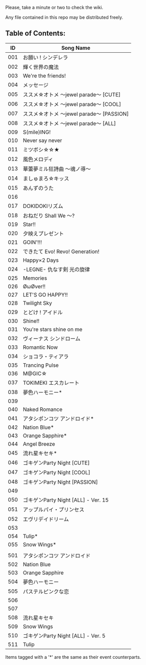 Please, take a minute or two to check the wiki.

Any file contained in this repo may be distributed freely.

## Table of Contents:

|ID   |Song Name                             |
|-----|--------------------------------------|
| 001 | お願い ! シンデレラ                      |
| 002 | 輝く世界の魔法                         |
| 003 | We're the friends!                   |
| 004 | メッセージ                              |
| 005 | ススメ☆オトメ ～jewel parade～ [CUTE]    |
| 006 | ススメ☆オトメ ～jewel parade～ [COOL]    |
| 007 | ススメ☆オトメ ～jewel parade～ [PASSION] |
| 008 | ススメ☆オトメ ～jewel parade～ [ALL]     |
| 009 | S(mile)ING!                          |
| 010 | Never say never                      |
| 011 | ミツボシ☆☆★                            |
| 012 | 風色メロディ                            |
| 013 | 華蕾夢ミル狂詩曲 ～魂ノ導～             |
| 014 | ましゅまろ☆キッス                         |
| 015 | あんずのうた                            |
| 016 |                                      |
| 017 | DOKIDOKIリズム                         |
| 018 | おねだり Shall We ～?                  |
| 019 | Star!!                               |
| 020 | 夕映えプレゼント                         |
| 021 | GOIN'!!!                             |
| 022 | できたて Evo! Revo! Generation!        |
| 023 | Happy×2 Days                         |
| 024 | -LEGNE- 仇なす剣 光の旋律              |
| 025 | Memories                             |
| 026 | ØωØver!!                             |
| 027 | LET'S GO HAPPY!!                     |
| 028 | Twilight Sky                         |
| 029 | とどけ ! アイドル                        |
| 030 | Shine!!                              |
| 031 | You're stars shine on me             |
| 032 | ヴィーナス シンドローム                    |
| 033 | Romantic Now                         |
| 034 | ショコラ・ティアラ                          |
| 035 | Trancing Pulse                       |
| 036 | M@GIC☆                              |
| 037 | TOKIMEKI エスカレート                   |
| 038 | 夢色ハーモニー*                         |
| 039 |                                      |
| 040 | Naked Romance                        |
| 041 | アタシポンコツ アンドロイド*                 |
| 042 | Nation Blue*                         |
| 043 | Orange Sapphire*                     |
| 044 | Angel Breeze                         |
| 045 | 流れ星キセキ*                          |
| 046 | ゴキゲンParty Night [CUTE]             |
| 047 | ゴキゲンParty Night [COOL]             |
| 048 | ゴキゲンParty Night [PASSION]          |
| 049 |                                      |
| 050 | ゴキゲンParty Night [ALL] - Ver. 15    |
| 051 | アップルパイ・プリンセス                     |
| 052 | エヴリデイドリーム                        |
| 053 |                                      |
| 054 | Tulip*                               |
| 055 | Snow Wings*                          |
|||
| 501 | アタシポンコツ アンドロイド                  |
| 502 | Nation Blue                          |
| 503 | Orange Sapphire                      |
| 504 | 夢色ハーモニー                          |
| 505 | パステルピンクな恋                        |
| 506 |                                      |
| 507 |                                      |
| 508 | 流れ星キセキ                           |
| 509 | Snow Wings                           |
| 510 | ゴキゲンParty Night [ALL] - Ver. 5     |
| 511 | Tulip                                |

Items tagged with a '*' are the same as their event counterparts.
